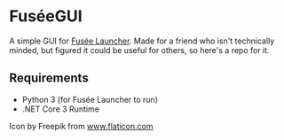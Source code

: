 # FuséeGUI

A simple GUI for [Fusée Launcher](https://github.com/Qyriad/fusee-launcher). Made for a friend who isn't technically minded, but figured it could be useful for others, so here's a repo for it.

## Requirements

* Python 3 (for Fusée Launcher to run)
* .NET Core 3 Runtime


Icon by Freepik from www.flaticon.com
